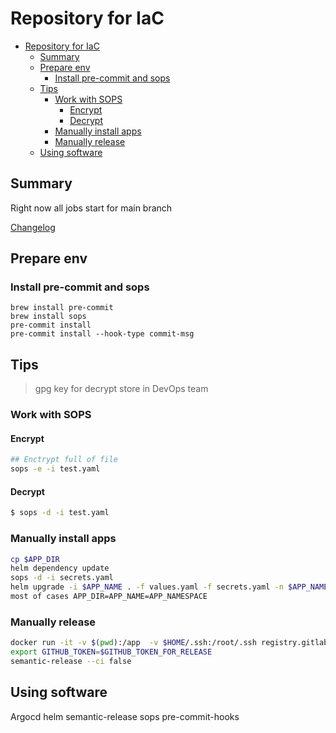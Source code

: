 # Repository for IaC
- [Repository for IaC](#repository-for-iac)
  - [Summary](#summary)
  - [Prepare env](#prepare-env)
    - [Install pre-commit and sops](#install-pre-commit-and-sops)
  - [Tips](#tips)
    - [Work with SOPS](#work-with-sops)
      - [Encrypt](#encrypt)
      - [Decrypt](#decrypt)
    - [Manually install apps](#manually-install-apps)
    - [Manually release](#manually-release)
  - [Using software](#using-software)


## Summary
Right now all jobs start for main branch

[Changelog](CHANGELOG.md)

## Prepare env

### Install pre-commit and sops
```
brew install pre-commit
brew install sops
pre-commit install
pre-commit install --hook-type commit-msg
```

## Tips

> gpg key for decrypt store in DevOps team

### Work with SOPS

#### Encrypt

```sh
## Enctrypt full of file
sops -e -i test.yaml
```

#### Decrypt
```sh
$ sops -d -i test.yaml
```
### Manually install apps

```sh
cp $APP_DIR
helm dependency update
sops -d -i secrets.yaml
helm upgrade -i $APP_NAME . -f values.yaml -f secrets.yaml -n $APP_NAMESPACE
most of cases APP_DIR=APP_NAME=APP_NAMESPACE
```

### Manually release

```sh
docker run -it -v $(pwd):/app  -v $HOME/.ssh:/root/.ssh registry.gitlab.com/xom4ek/toolset/semantic-release:2.0.0 bash
export GITHUB_TOKEN=$GITHUB_TOKEN_FOR_RELEASE
semantic-release --ci false
```

## Using software

Argocd
helm
semantic-release
sops
pre-commit-hooks
